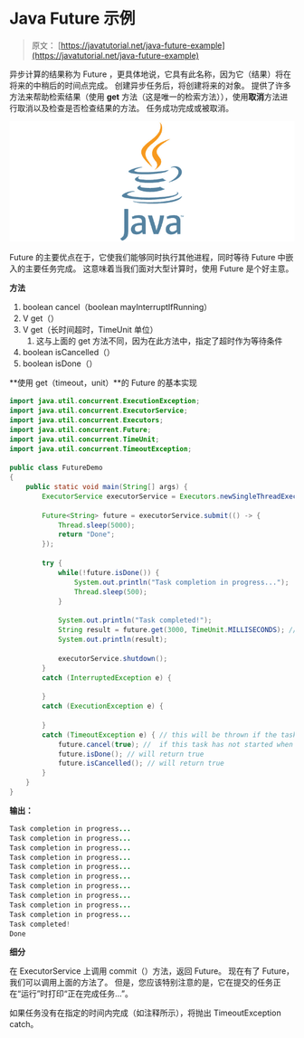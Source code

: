 # Java Future 示例

> 原文： [https://javatutorial.net/java-future-example](https://javatutorial.net/java-future-example)

异步计算的结果称为 Future ，更具体地说，它具有此名称，因为它（结果）将在将来的中稍后的时间点完成。 创建异步任务后，将创建将来的对象。 提供了许多方法来帮助检索结果（使用 **get** 方法（这是唯一的检索方法）），使用**取消**方法进行取消以及检查是否检查结果的方法。 任务成功完成或被取消。

![java-featured-image](img/e0db051dedc1179e7424b6d998a6a772.jpg)

Future 的主要优点在于，它使我们能够同时执行其他进程，同时等待 Future 中嵌入的主要任务完成。 这意味着当我们面对大型计算时，使用 Future 是个好主意。

**方法**

1.  boolean cancel（boolean mayInterruptIfRunning）
2.  V get（）
3.  V get（长时间超时，TimeUnit 单位）
    1.  这与上面的 get 方法不同，因为在此方法中，指定了超时作为等待条件
4.  boolean isCancelled（）
5.  boolean isDone（）

**使用 get（timeout，unit）**的 Future 的基本实现

```java
import java.util.concurrent.ExecutionException;
import java.util.concurrent.ExecutorService;
import java.util.concurrent.Executors;
import java.util.concurrent.Future;
import java.util.concurrent.TimeUnit;
import java.util.concurrent.TimeoutException; 

public class FutureDemo 
{
    public static void main(String[] args) {
    	ExecutorService executorService = Executors.newSingleThreadExecutor();

    	Future<String> future = executorService.submit(() -> {
            Thread.sleep(5000);
            return "Done";
        });

        try {
            while(!future.isDone()) {
                System.out.println("Task completion in progress...");
                Thread.sleep(500);
            }

            System.out.println("Task completed!");
            String result = future.get(3000, TimeUnit.MILLISECONDS); // that's the future result
            System.out.println(result);

            executorService.shutdown();
        } 
        catch (InterruptedException e) {

        } 
        catch (ExecutionException e) {

        } 
        catch (TimeoutException e) { // this will be thrown if the task has not been completed within the specified time
        	future.cancel(true); //  if this task has not started when cancel is called, this task should never run
        	future.isDone(); // will return true  
        	future.isCancelled(); // will return true 
        }   
    }
}

```

**输出：**

```java
Task completion in progress...
Task completion in progress...
Task completion in progress...
Task completion in progress...
Task completion in progress...
Task completion in progress...
Task completion in progress...
Task completion in progress...
Task completion in progress...
Task completion in progress...
Task completed!
Done

```

**细分**

在 ExecutorService 上调用 commit（）方法，返回 Future。 现在有了 Future，我们可以调用上面的方法了。 但是，您应该特别注意的是，它在提交的任务正在“运行”时打印“正在完成任务…”。

如果任务没有在指定的时间内完成（如注释所示），将抛出 TimeoutException catch。